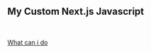 ## My Custom Next.js Javascript

<br>

[What can i do](https://github.com/CWIN77/README-contents/blob/master/nextjs/README.md)

